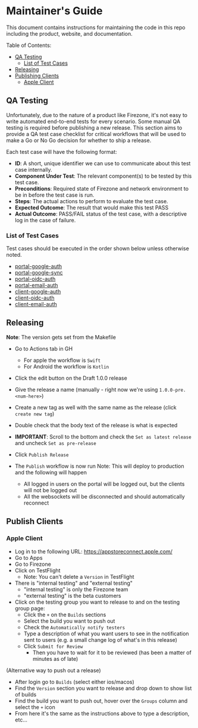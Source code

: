 # Maintainer's Guide

This document contains instructions for maintaining the code in this repo
including the product, website, and documentation.

Table of Contents:

- [QA Testing](#qa-testing)
  - [List of Test Cases](#list-of-test-cases)
- [Releasing](#releasing)
- [Publishing Clients](#publishing-clients)
  - [Apple Client](#apple-client)

## QA Testing

Unfortunately, due to the nature of a product like Firezone, it's not easy to
write automated end-to-end tests for every scenario. Some manual QA testing is
required before publishing a new release. This section aims to provide a QA test
case checklist for critical workflows that will be used to make a Go or No Go
decision for whether to ship a release.

Each test case will have the following format:

- **ID**: A short, unique identifier we can use to communicate about this test
  case internally.
- **Component Under Test**: The relevant component(s) to be tested by this test
  case.
- **Preconditions**: Required state of Firezone and network environment to be in
  before the test case is run.
- **Steps**: The actual actions to perform to evaluate the test case.
- **Expected Outcome**: The result that would make this test PASS
- **Actual Outcome**: PASS/FAIL status of the test case, with a descriptive log
  in the case of failure.

### List of Test Cases

Test cases should be executed in the order shown below unless otherwise noted.

- [portal-google-auth](#portal-google-auth)
- [portal-google-sync](#portal-google-sync)
- [portal-oidc-auth](#portal-oidc-auth)
- [portal-email-auth](#portal-google-auth)
- [client-google-auth](#client-google-auth)
- [client-oidc-auth](#client-oidc-auth)
- [client-email-auth](#client-email-auth)

## Releasing

**Note**: The version gets set from the Makefile

- Go to Actions tab in GH

  - For apple the workflow is `Swift`
  - For Android the workflow is `Kotlin`

- Click the edit button on the Draft 1.0.0 release
- Give the release a name (manually - right now we're using
  `1.0.0-pre.<num-here>`)
- Create a new tag as well with the same name as the release (click
  `create new tag`)
- Double check that the body text of the release is what is expected
- **IMPORTANT**: Scroll to the bottom and check the `Set as latest release` and
  uncheck `Set as pre-release`
- Click `Publish Release`
- The `Publish` workflow is now run Note: This will deploy to production and the
  following will happen
  - All logged in users on the portal will be logged out, but the clients will
    not be logged out
  - All the websockets will be disconnected and should automatically reconnect

## Publish Clients

### Apple Client

- Log in to the following URL: https://appstoreconnect.apple.com/
- Go to Apps
- Go to Firezone
- Click on TestFlight
  - Note: You can't delete a `Version` in TestFlight
- There is "internal testing" and "external testing"
  - "internal testing" is only the Firezone team
  - "external testing" is the beta customers
- Click on the testing group you want to release to and on the testing group
  page:
  - Click the `+` on the `Builds` sections
  - Select the build you want to push out
  - Check the `Automatically notify testers`
  - Type a description of what you want users to see in the notification sent to
    users (e.g. a small change log of what's in this release)
  - Click `Submit for Review`
    - Then you have to wait for it to be reviewed (has been a matter of minutes
      as of late)

(Alternative way to push out a release)

- After login go to `Builds` (select either ios/macos)
- Find the `Version` section you want to release and drop down to show list of
  builds
- Find the build you want to push out, hover over the `Groups` column and select
  the `+` icon
- From here it's the same as the instructions above to type a description,
  etc...
